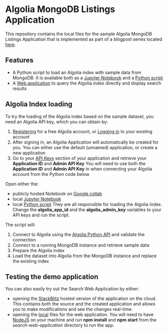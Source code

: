 # Algolia MongoDB Listings Application

This repository contains the local files for the sample Algolia MongoDB Listings Application that is implemented as part of a blogpost series located [here]().

## Features

- A Python script to load an Algolia index with sample data from MongoDB. It is available both as a [Jupyter Notebook](data-pipeline/Algolia_index_load.ipynb) and a [Python script](data-pipeline/Algolia_index_load.py)
- A [Web application](search-web-application/) to query the Algolia index directly and display search results

## Algolia Index loading

To try the loading of the Algolia index based on the sample dataset, you need an Algolia API key, which you can obtain by:
1. [Registering](https://www.algolia.com/users/sign_up) for a free Algolia account, or [Logging in](https://www.algolia.com/users/sign_in) to your existing account
2. After signing in, an Algolia Application will automatically be created for you. You can either use the default (unnamed) application, or create a new application
2. Go to your [API Keys](https://www.algolia.com/account/api-keys/all) section of your application and retrieve your **Application ID** and **Admin API Key**
You will need to use both the **Application ID** and **Admin API Key** in when connecting your Algolia account from the Python code below

Open either the:
- publicly hosted Notebook on [Google collab](https://colab.research.google.com/drive/1hO996af5PzI1piGdFlTyr1InhGJmUED0)
- local [Jupyter Notebook](data-pipeline/Algolia_index_load.ipynb)
- local [Python script](data-pipeline/Algolia_index_load.py)
They are all responsible for loading the Algolia index. Change the **algolia_app_id** and the **algolia_admin_key** variables to your API keys and run the script.

The script will: 
1. Connect to Algolia using the [Algolia Python API](https://www.algolia.com/doc/api-client/getting-started/install/python/?client=python) and validate the connection
2. Connect to a running MongoDB instance and retrieve sample data
3. Prepare the Algolia index
3. Load the dataset into Algolia from the MongoDB instance and replace the existing index

## Testing the demo application

You can also easily try out the Search Web Application by either:
- opening the [StackBlitz](https://stackblitz.com/github/algolia-samples/algolia-mongodb/tree/main/search-web-application?file=src%2Falgolia.js) hosted version of the application on the cloud. This contains both the source and the created application and allows you to make modifications and see the changes real-time.
- opening the [local](search-web-application/) files for the web application. You will need to have [NodeJS](https://nodejs.org/en/download/) on your machine and run **npm install** and **npm start** from the *search-web-application* directory to run the app.


